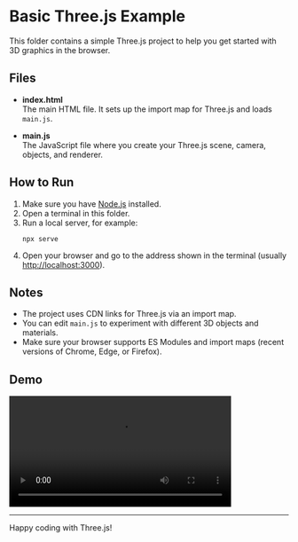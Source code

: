 # Basic Three.js Example

This folder contains a simple Three.js project to help you get started with 3D graphics in the browser.

## Files

- **index.html**  
  The main HTML file. It sets up the import map for Three.js and loads `main.js`.

- **main.js**  
  The JavaScript file where you create your Three.js scene, camera, objects, and renderer.

## How to Run

1. Make sure you have [Node.js](https://nodejs.org/) installed.
2. Open a terminal in this folder.
3. Run a local server, for example:
   ```
   npx serve
   ```
4. Open your browser and go to the address shown in the terminal (usually [http://localhost:3000](http://localhost:3000)).

## Notes

- The project uses CDN links for Three.js via an import map.
- You can edit `main.js` to experiment with different 3D objects and materials.
- Make sure your browser supports ES Modules and import maps (recent versions of Chrome, Edge, or Firefox).

## Demo

<video src="demo.mp4" controls width="400"></video>

---

Happy coding with Three.js!